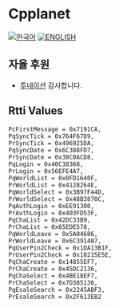 # Cpplanet
[![한국어](https://img.shields.io/badge/lang-%ED%95%9C%EA%B5%AD%EC%96%B4-red.svg)](https://github.com/eesdfdev/Cpplanet/blob/main/README.kr.md)
[![ENGLISH](https://img.shields.io/badge/lang-en-red.svg)](https://github.com/eesdfdev/Cpplanet/blob/main/README.en.md)
## 자율 후원
  - [투네이션](https://toon.at/donate/eesdfdev) 감사합니다.
## Rtti Values
    PcFirstMessage = 0x7191CA,
    PqSyncTick = 0x764F67D9,
    PrSyncTick = 0x496925DA,
    PqSyncDate = 0x6C388FD7,
    PrSyncDate = 0x38C0ACD8,
    PqLogin = 0x40C38368,
    PrLogin = 0x56EFE4A7,
    PqWorldList = 0x0FD1640F,
    PrWorldList = 0x4128264E,
    PqWorldSelect = 0x3B97F44D,
    PrWorldSelect = 0x48B3870C,
    PqAuthLogin = 0xEE91300,
    PrAuthLogin = 0x403FD53F,
    PqChaList = 0x42DC33B9,
    PrChaList = 0x65EDE578,
    PqWorldLeave = 0x5A04686,
    PrWorldLeave = 0x6C391407,
    PqUserPin2Check = 0x1DA13B1F,
    PrUserPin2Check = 0x10215E5E,
    PqChaCreate = 0x14855EF7,
    PrChaCreate = 0x45DC2136,
    PqChaSelect = 0x4BE18EF7,
    PrChaSelect = 0x7D385136,
    PqEsaleSearch = 0x2245ABF3,
    PrEsaleSearch = 0x2F613EB2
